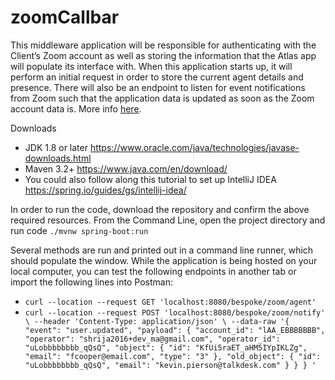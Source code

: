 # zoomCallbar

This middleware application will be responsible for authenticating with the Client’s Zoom account as well as storing the information that the Atlas app will populate its interface with. When this application starts up, it will perform an initial request in order to store the current agent details and presence. There will also be an endpoint to listen for event notifications from Zoom such that the application data is updated as soon as the Zoom account data is. More info [here](https://docs.google.com/document/d/1cxStjpv61mtNIxiQfji1KglzK5Y6XNsLizDnAC692oc/edit).

Downloads
* JDK 1.8 or later <https://www.oracle.com/java/technologies/javase-downloads.html>
* Maven 3.2+ <https://www.java.com/en/download/>
* You could also follow along this tutorial to set up IntelliJ IDEA <https://spring.io/guides/gs/intellij-idea/>

In order to run the code, download the repository and confirm the above required resources. 
From the Command Line, open the project directory and run code `./mvnw spring-boot:run` 

Several methods are run and printed out in a command line runner, which should populate the window. While the application is being hosted on your local computer, you can test the following endpoints in another tab or import the following lines into Postman:
* `curl --location --request GET 'localhost:8080/bespoke/zoom/agent'`
* `curl --location --request POST 'localhost:8080/bespoke/zoom/notify' \
--header 'Content-Type: application/json' \
--data-raw '{
   "event": "user.updated",
   "payload": {
       "account_id": "lAA_EBBBBBBB",
       "operator": "shrija2016+dev_ma@gmail.com",
       "operator_id": "uLobbbbbbbb_qQsQ",
       "object": {
           "id": "KfUi5raET_aHM5IYpIKLZg",
           "email": "fcooper@email.com",
           "type": "3"
       },
       "old_object": {
           "id": "uLobbbbbbbb_qQsQ",
           "email": "kevin.pierson@talkdesk.com"
       }
   }
}
'`
